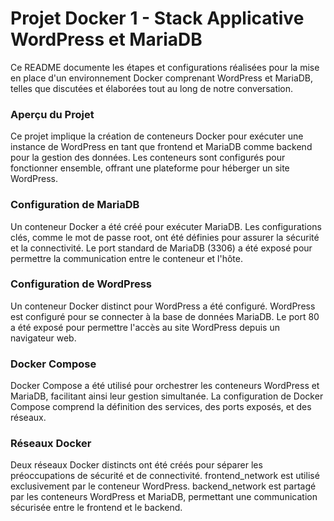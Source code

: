 # Projet Docker 1 - Stack Applicative WordPress et MariaDB
Ce README documente les étapes et configurations réalisées pour la mise en place d'un environnement Docker comprenant WordPress et MariaDB, telles que discutées et élaborées tout au long de notre conversation.

### Aperçu du Projet
Ce projet implique la création de conteneurs Docker pour exécuter une instance de WordPress en tant que frontend et MariaDB comme backend pour la gestion des données. Les conteneurs sont configurés pour fonctionner ensemble, offrant une plateforme pour héberger un site WordPress.

### Configuration de MariaDB
Un conteneur Docker a été créé pour exécuter MariaDB.
Les configurations clés, comme le mot de passe root, ont été définies pour assurer la sécurité et la connectivité.
Le port standard de MariaDB (3306) a été exposé pour permettre la communication entre le conteneur et l'hôte.

### Configuration de WordPress
Un conteneur Docker distinct pour WordPress a été configuré.
WordPress est configuré pour se connecter à la base de données MariaDB.
Le port 80 a été exposé pour permettre l'accès au site WordPress depuis un navigateur web.

### Docker Compose
Docker Compose a été utilisé pour orchestrer les conteneurs WordPress et MariaDB, facilitant ainsi leur gestion simultanée.
La configuration de Docker Compose comprend la définition des services, des ports exposés, et des réseaux.

### Réseaux Docker
Deux réseaux Docker distincts ont été créés pour séparer les préoccupations de sécurité et de connectivité.
frontend_network est utilisé exclusivement par le conteneur WordPress.
backend_network est partagé par les conteneurs WordPress et MariaDB, permettant une communication sécurisée entre le frontend et le backend.
